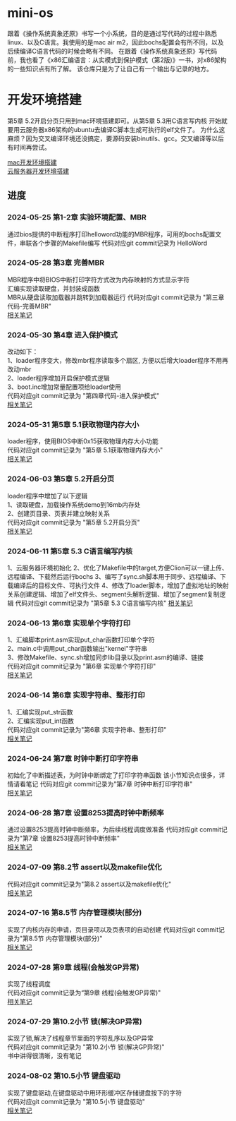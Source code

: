 # mini-os
跟着《操作系统真象还原》书写一个小系统，目的是通过写代码的过程中熟悉linux、以及C语言。我使用的是mac air m2，因此bochs配置会有所不同，以及后续编译C语言代码的时候会略有不同。
在跟着《操作系统真象还原》写代码前，我也看了《x86汇编语言：从实模式到保护模式（第2版)》一书，对x86架构的一些知识点有所了解。
该仓库只是为了让自己有一个输出与记录的地方。


# 开发环境搭建

第5章 5.2开启分页只用到mac环境搭建即可。从第5章 5.3用C语言写内核 开始就要用云服务器x86架构的ubuntu去编译C脚本生成可执行的elf文件了。
为什么这麻烦？因为交叉编译环境还没搞定，要源码安装binutils、gcc。交叉编译等以后有时间再尝试。

[mac开发环境搭建](note/mac开发环境搭建.md)  
[云服务器开发环境搭建](note/云服务器开发环境搭建.md)

## 进度
### 2024-05-25  第1-2章 实验环境配置、MBR
通过bios提供的中断程序打印helloword功能的MBR程序，可用的bochs配置文件，串联各个步骤的Makefile编写
代码对应git commit记录为  HelloWord

### 2024-05-28  第3章 完善MBR
MBR程序中将BIOS中断打印字符方式改为内存映射的方式显示字符  
汇编实现读取硬盘，并封装成函数  
MBR从硬盘读取加载器并跳转到加载器运行
代码对应git commit记录为 "第三章代码-完善MBR"  
  [相关笔记](note/loader.md)

### 2024-05-30 第4章 进入保护模式
改动如下：  
1、loader程序变大，修改mbr程序读取多个扇区, 方便以后增大loader程序不用再改动mbr  
2、loader程序增加开启保护模式逻辑  
3、boot.inc增加常量配置项给loader使用  
代码对应git commit记录为 "第四章代码-进入保护模式"  
[相关笔记](note/protect.md)


### 2024-05-31 第5章 5.1获取物理内存大小
loader程序，使用BIOS中断0x15获取物理内存大小功能  
代码对应git commit记录为 "第5章 5.1获取物理内存大小"  
[相关笔记](note/memory_detect.md)

### 2024-06-03 第5章 5.2开启分页
loader程序中增加了以下逻辑  
1、读取硬盘，加载操作系统demo到16mb内存处  
2、创建页目录、页表并建立映射关系  
代码对应git commit记录为 "第5章 5.2开启分页"  
[相关笔记](note/virtual_memory.md)

### 2024-06-11 第5章 5.3 C语言编写内核
1、云服务器环境初始化
2、优化了Makefile中的target,方便Clion可以一键上传、远程编译、下载然后运行bochs
3、编写了sync.sh脚本用于同步、远程编译、下载编译后的目标文件、可执行文件
4、修改了loader脚本，增加了虚拟地址的映射关系创建逻辑、增加了elf文件头、segment头解析逻辑、增加了segment复制逻辑
代码对应git commit记录为 "第5章 5.3 C语言编写内核"
[相关笔记](note/elf.md)


### 2024-06-13 第6章 实现单个字符打印
1、汇编脚本print.asm实现put_char函数打印单个字符  
2、main.c中调用put_char函数输出"kernel"字符串  
3、修改Makefile、sync.sh增加同步lib目录以及print.asm的编译、链接  
代码对应git commit记录为 "第6章 实现单个字符打印"  
[相关笔记](note/print.md)


### 2024-06-14 第6章 实现字符串、整形打印
1、汇编实现put_str函数  
2、汇编实现put_int函数  
代码对应git commit记录为"第6章 实现字符串、整形打印"  
[相关笔记](note/print_int.md)

### 2024-06-24 第7章 时钟中断打印字符串
初始化了中断描述表，为时钟中断绑定了打印字符串函数
该小节知识点很多，详情请看笔记
代码对应git commit记录为"第7章 时钟中断打印字符串"  
[相关笔记](note/interrupt.md)


### 2024-06-28 第7章 设置8253提高时钟中断频率
通过设置8253提高时钟中断频率，为后续线程调度做准备
代码对应git commit记录为"第7章 设置8253提高时钟中断频率"  
[相关笔记](note/interrupt2.md)


### 2024-07-09 第8.2节 assert以及makefile优化
代码对应git commit记录为"第8.2 assert以及makefile优化"  
[相关笔记](note/assert.md)

### 2024-07-16 第8.5节 内存管理模块(部分)
实现了内核内存的申请，页目录项以及页表项的自动创建
代码对应git commit记录为"第8.5节 内存管理模块(部分)"  
[相关笔记](note/assert.md)

### 2024-07-28 第9章 线程(会触发GP异常)
实现了线程调度  
代码对应git commit记录为“第9章 线程(会触发GP异常)"    
[相关笔记](note/thread.md)

### 2024-07-29 第10.2小节 锁(解决GP异常)
实现了锁,解决了线程章节里面的字符乱序以及GP异常  
代码对应git commit记录为 "第10.2小节 锁(解决GP异常)"  
书中讲得很清晰，没有笔记  

### 2024-08-02 第10.5小节 键盘驱动
实现了键盘驱动,在键盘驱动中用环形缓冲区存储键盘按下的字符  
代码对应git commit记录为 "第10.5小节 键盘驱动"  
[相关笔记](note/keyboard.md)
